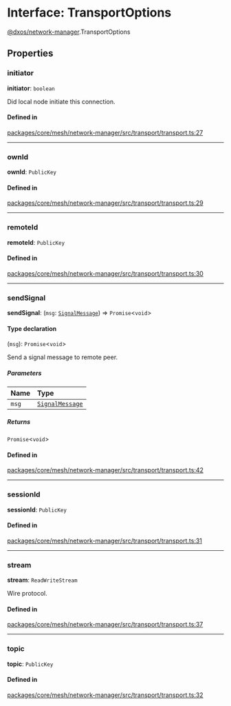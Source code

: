 # Interface: TransportOptions

[@dxos/network-manager](../modules/dxos_network_manager.md).TransportOptions

## Properties

### initiator

 **initiator**: `boolean`

Did local node initiate this connection.

#### Defined in

[packages/core/mesh/network-manager/src/transport/transport.ts:27](https://github.com/dxos/dxos/blob/main/packages/core/mesh/network-manager/src/transport/transport.ts#L27)

___

### ownId

 **ownId**: `PublicKey`

#### Defined in

[packages/core/mesh/network-manager/src/transport/transport.ts:29](https://github.com/dxos/dxos/blob/main/packages/core/mesh/network-manager/src/transport/transport.ts#L29)

___

### remoteId

 **remoteId**: `PublicKey`

#### Defined in

[packages/core/mesh/network-manager/src/transport/transport.ts:30](https://github.com/dxos/dxos/blob/main/packages/core/mesh/network-manager/src/transport/transport.ts#L30)

___

### sendSignal

 **sendSignal**: (`msg`: [`SignalMessage`](dxos_network_manager.SignalMessage.md)) => `Promise`<`void`\>

#### Type declaration

(`msg`): `Promise`<`void`\>

Send a signal message to remote peer.

##### Parameters

| Name | Type |
| :------ | :------ |
| `msg` | [`SignalMessage`](dxos_network_manager.SignalMessage.md) |

##### Returns

`Promise`<`void`\>

#### Defined in

[packages/core/mesh/network-manager/src/transport/transport.ts:42](https://github.com/dxos/dxos/blob/main/packages/core/mesh/network-manager/src/transport/transport.ts#L42)

___

### sessionId

 **sessionId**: `PublicKey`

#### Defined in

[packages/core/mesh/network-manager/src/transport/transport.ts:31](https://github.com/dxos/dxos/blob/main/packages/core/mesh/network-manager/src/transport/transport.ts#L31)

___

### stream

 **stream**: `ReadWriteStream`

Wire protocol.

#### Defined in

[packages/core/mesh/network-manager/src/transport/transport.ts:37](https://github.com/dxos/dxos/blob/main/packages/core/mesh/network-manager/src/transport/transport.ts#L37)

___

### topic

 **topic**: `PublicKey`

#### Defined in

[packages/core/mesh/network-manager/src/transport/transport.ts:32](https://github.com/dxos/dxos/blob/main/packages/core/mesh/network-manager/src/transport/transport.ts#L32)
